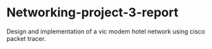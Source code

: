 # Networking-project-3-report
Design and implementation of a vic modem hotel network using cisco packet tracer.
